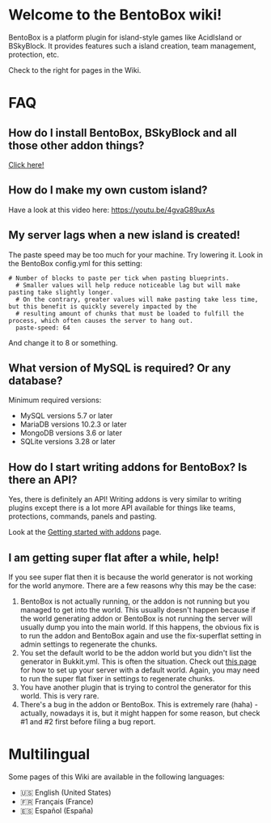 # Welcome to the BentoBox wiki!

BentoBox is a platform plugin for island-style games like AcidIsland or BSkyBlock. It provides features such a island creation, team management, protection, etc.

Check to the right for pages in the Wiki.

# FAQ

## How do I install BentoBox, BSkyBlock and all those other addon things?
[Click here!](https://github.com/BentoBoxWorld/BentoBox/wiki/Install-Bentobox)

## How do I make my own custom island?
Have a look at this video here: https://youtu.be/4gvaG89uxAs

## My server lags when a new island is created!
The paste speed may be too much for your machine. Try lowering it. Look in the BentoBox config.yml for this setting:
```
# Number of blocks to paste per tick when pasting blueprints.
  # Smaller values will help reduce noticeable lag but will make pasting take slightly longer.
  # On the contrary, greater values will make pasting take less time, but this benefit is quickly severely impacted by the
  # resulting amount of chunks that must be loaded to fulfill the process, which often causes the server to hang out.
  paste-speed: 64
```
And change it to 8 or something.

## What version of MySQL is required? Or any database?

Minimum required versions:
* MySQL versions 5.7 or later
* MariaDB versions 10.2.3 or later
* MongoDB versions 3.6 or later
* SQLite versions 3.28 or later

## How do I start writing addons for BentoBox? Is there an API?

Yes, there is definitely an API! Writing addons is very similar to writing plugins except there is a lot more API available for things like teams, protections, commands, panels and pasting.

Look at the [Getting started with addons](https://github.com/BentoBoxWorld/BentoBox/wiki/Getting-started-with-Addons) page.

## I am getting super flat after a while, help!

If you see super flat then it is because the world generator is not working for the world anymore. There are a few reasons why this may be the case:

1. BentoBox is not actually running, or the addon is not running but you managed to get into the world. This usually doesn't happen because if the world generating addon or BentoBox is not running the server will usually dump you into the main world. If this happens, the obvious fix is to run the addon and BentoBox again and use the fix-superflat setting in admin settings to regenerate the chunks.
2. You set the default world to be the addon world but you didn't list the generator in Bukkit.yml. This is often the situation. Check out [this page](https://github.com/BentoBoxWorld/BentoBox/wiki/Set-a-BentoBox-world-as-the-server-default-world) for how to set up your server with a default world. Again, you may need to run the super flat fixer in settings to regenerate chunks.
3. You have another plugin that is trying to control the generator for this world. This is very rare.
4. There's a bug in the addon or BentoBox. This is extremely rare (haha) - actually, nowadays it is, but it might happen for some reason, but check #1 and #2 first before filing a bug report. 

# Multilingual

Some pages of this Wiki are available in the following languages:

* :us: English (United States)
* :fr: Français (France)
* :es: Español (España)
 
